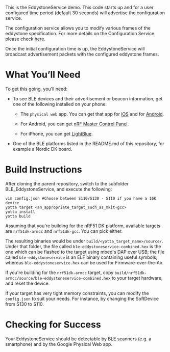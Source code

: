 This is the EddystoneService demo. This code starts up and for a user
configured time period (default 30 seconds) will advertise the configuration
service.

The configuration service allows you to modify various frames of the eddystone
specification. For more details on the Configuration Service please check
[here](https://github.com/google/eddystone/blob/master/eddystone-url/docs/config-service-spec.md).

Once the initial configuration time is up, the EddystoneService will broadcast
advertisement packets with the configured eddystone frames.

What You’ll Need
================

To get this going, you’ll need:

- To see BLE devices and their advertisement or beacon information, get one of the following installed on your phone:

  - The `physical web` app. You can get that app for [iOS](https://itunes.apple.com/us/app/physical-web/id927653608?mt=8) and for [Android](https://play.google.com/store/apps/details?id=physical_web.org.physicalweb).

  - For Android, you can get [nRF Master Control Panel](https://play.google.com/store/apps/details?id=no.nordicsemi.android.mcp&hl=en).

  - For iPhone, you can get [LightBlue](https://itunes.apple.com/gb/app/lightblue-bluetooth-low-energy/id557428110?mt=8).

- One of the BLE platforms listed in the README.md of this repository, for example a
  Nordic DK board.

Build Instructions
==================

After cloning the parent repository, switch to the subfolder BLE_EddystoneService, and
execute the following:

```Shell
vim config.json #Choose between S110/S130 - S110 if you have a 16K device
yotta target <an_appropriate_target_such_as_mkit-gcc>
yotta install
yotta build
```

Assuming that you're building for the nRF51 DK platform, available targets are
`nrf51dk-armcc` and `nrf51dk-gcc`. You can pick either.

The resulting binaries would be under `build/<yotta_target_name>/source/`.
Under that folder, the file called `ble-eddystoneservice-combined.hex` is the one which
can be flashed to the target using mbed's DAP over USB; the file called `ble-eddystoneservice`
is an ELF binary containing useful symbols; whereas `ble-eddystoneservice.hex`
can be used for Firmware-over-the-Air.

If you're building for the `nrf51dk-armcc` target, copy
`build/nrf51dk-armcc/source/ble-eddystoneservice-combined.hex` to your target hardware,
and reset the device.

If your target has very tight memory constraints, you can modify the `config.json`
to suit your needs. For instance, by changing the SoftDevice from S130 to S110.

Checking for Success
====================

Your EddystoneService should be detectable by BLE scanners (e.g. a smartphone) and by the
Google Physical Web app.
